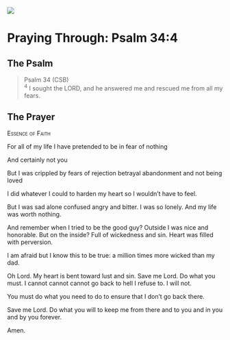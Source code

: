 <img class="intro-right" src="/images/art-paris-psalter.jpg">

# Praying Through: Psalm 34:4

## The Psalm

>Psalm 34 (CSB)  
><sup>4</sup> I sought the LORD, and he answered me and rescued me from all my fears. 

## The Prayer

<div style="font-variant: small-caps;">
Essence of Faith
</div>

For all of my life
  I have pretended to be in fear of nothing

And certainly not you

But I was crippled
  by fears of
  rejection
  betrayal
  abandonment
  and not being loved

I did whatever
  I could to harden my heart
  so I wouldn’t have to feel.


But I was sad
  alone
  confused
  angry
  and bitter.
  I was so lonely.
  And my life was worth nothing.

And remember when I tried to be the good guy?
Outside I was nice and honorable.
  But on the inside?
  Full of wickedness and sin.
  Heart was filled with perversion.

I am afraid
  but I know this to be true:
  a million times more wicked
  than my dad.

Oh Lord.
 My heart is bent toward lust and sin.
 Save me Lord.
 Do what you must.
 I cannot cannot cannot go back to hell I refuse to.
 I will not.

You must do what you need to do to ensure that I don’t go back there.

Save me Lord.
 Do what you will to keep me from there
 and to you and in you and by you forever.

Amen.
